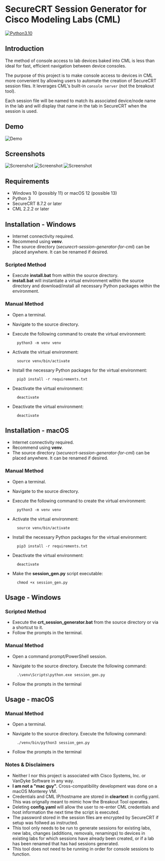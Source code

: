 # SecureCRT Session Generator for Cisco Modeling Labs (CML) 


[![Python3.10](https://img.shields.io/static/v1?label=Python&logo=Python&color=3776AB&message=3.10)](https://www.python.org/)

## Introduction

The method of console access to lab devices baked into CML is less than ideal for fast, efficient navigation between device consoles.

The purpose of this project is to make console access to devices in CML more convenient by allowing users to automate the creation of SecureCRT session files. It leverages CML's built-in `console server` (not the breakout tool).

Each session file will be named to match its associated device/node name in the lab and will display that name in the tab in SecureCRT when the session is used.

## Demo
![Demo](./docs/images/demo.gif)

## Screenshots
![Screenshot](./docs/images/lab_selection.png)
![Screenshot](./docs/images/seccrt_and_cml.png)
![Screenshot](./docs/images/seccrt_consoled_in.png)

## Requirements

- Windows 10 (possibly 11) or macOS 12 (possible 13)
- Python 3
- SecureCRT 8.7.2 or later
- CML 2.2.2 or later

## Installation - Windows
- Internet connectivity required.
- Recommend using **venv**.
- The source directory (_securecrt-session-generator-for-cml_) can be placed anywhere. It can be renamed if desired.

### Scripted Method
- Execute **install.bat** from within the source directory.
- **install.bat** will instantiate a virtual environment within the source directory and download/install all necessary Python packages within the environment.

### Manual Method
- Open a terminal.
- Navigate to the source directory. 
- Execute the following command to create the virtual environment:

        python3 -m venv venv

- Activate the virtual environment:

        source venv/bin/activate

- Install the necessary Python packages for the virtual environment:

        pip3 install -r requirements.txt

- Deactivate the virtual environment:

        deactivate

- Deactivate the virtual environment:

        deactivate


## Installation - macOS
- Internet connectivity required.
- Recommend using **venv**.
- The source directory (_securecrt-session-generator-for-cml_) can be placed anywhere. It can be renamed if desired.

### Manual Method
- Open a terminal.
- Navigate to the source directory. 
- Execute the following command to create the virtual environment:

        python3 -m venv venv

- Activate the virtual environment:

        source venv/bin/activate

- Install the necessary Python packages for the virtual environment:

        pip3 install -r requirements.txt

- Deactivate the virtual environment:

        deactivate

- Make the **session_gen.py** script executable:

        chmod +x session_gen.py
## Usage - Windows

### Scripted Method
- Execute the **crt_session_generator.bat** from the source directory or via a shortcut to it.
- Follow the prompts in the terminal.

### Manual Method
- Open a command prompt/PowerShell session.
- Navigate to the source directory. Execute the following command:

        .\venv\Scripts\python.exe session_gen.py

- Follow the prompts in the terminal
## Usage - macOS

### Manual Method
- Open a terminal.
- Navigate to the source directory. Execute the following command:

        ./venv/bin/python3 session_gen.py

- Follow the prompts in the terminal

### Notes & Disclaimers
- Neither I nor this project is associated with Cisco Systems, Inc. or VanDyke Software in any way.
- **I am not a "mac guy".** Cross-compatibility development was done on a macOS Monterey VM.
- Credentials and CML IP/hostname are stored in **cleartext** in config.yaml. This was orignally meant to mimic how the Breakout Tool operates.
- Deleting **config.yaml** will allow the user to re-enter CML credentials and host information the next time the script is executed.
- The password stored in the session files are encrypted by SecureCRT if setup was follwed as instructed.
- This tool only needs to be run to generate sessions for existing labs, new labs, changes (additions, removals, renamings) to devices in existing labs for which sessions have already been created, or if a lab has been renamed that has had sessions generated.
- This tool does not need to be running in order for console sessions to function.
